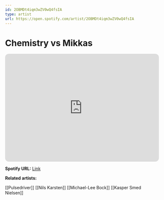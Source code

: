 ```yaml
---
id: 2OBMDt4iqm3wZV0wQ4fsIA
type: artist
url: https://open.spotify.com/artist/2OBMDt4iqm3wZV0wQ4fsIA
---
```

# Chemistry vs Mikkas

<iframe style="border-radius:12px" src="https://open.spotify.com/embed/artist/2OBMDt4iqm3wZV0wQ4fsIA" width="100%" height="352" frameBorder="0" allowfullscreen="" allow="autoplay; clipboard-write; encrypted-media; fullscreen; picture-in-picture" loading="lazy"></iframe>

**Spotify URL:** [Link](https://open.spotify.com/artist/2OBMDt4iqm3wZV0wQ4fsIA)

**Related artists:**

[[Pulsedriver]]
[[Nils Karsten]]
[[Michael-Lee Bock]]
[[Kasper Smed Nielsen]]
